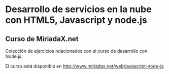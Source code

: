 Desarrollo de servicios en la nube con HTML5, Javascript y node.js
==================================================================

Curso de MiriadaX.net
---------------------

Colección de ejercicios relacionados con el curso de desarrollo con Node.js.

El curso está disponible en http://www.miriadax.net/web/javascript-node-js

